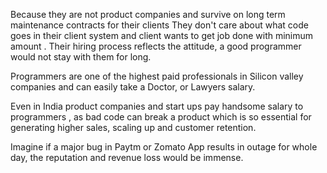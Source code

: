  Because they are not product companies and survive on long term maintenance contracts for their clients They don't care about what code goes in their client system and client wants to get job done with minimum amount . Their hiring process reflects the attitude, a good programmer would not stay with them for long.

Programmers are one of the highest paid professionals in Silicon valley companies and can easily take a Doctor, or Lawyers salary.

Even in India product companies and start ups  pay handsome salary to programmers , as bad code can break a product which is so essential for generating higher sales, scaling up and customer retention.

Imagine if a  major bug in Paytm or Zomato App results in outage for whole day, the reputation and revenue loss would be immense. 